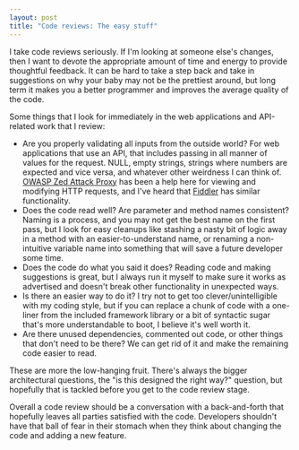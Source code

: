 ```yaml
---
layout: post
title: "Code reviews: The easy stuff"
---
```


I take code reviews seriously. If I'm looking at someone else's changes, then I want to devote the appropriate amount of time and energy to provide thoughtful feedback. It can be hard to take a step back and take in suggestions on why your baby may not be the prettiest around, but long term it makes you a better programmer and improves the average quality of the code.

Some things that I look for immediately in the web applications and API-related work that I review:

* Are you properly validating all inputs from the outside world? For web applications that use an API, that includes passing in all manner of values for the request. NULL, empty strings, strings where numbers are expected and vice versa, and whatever other weirdness I can think of. [OWASP Zed Attack Proxy](https://www.owasp.org/index.php/OWASP_Zed_Attack_Proxy_Project) has been a help here for viewing and modifying HTTP requests, and I've heard that [Fiddler](http://www.telerik.com/fiddler) has similar functionality.
* Does the code read well? Are parameter and method names consistent? Naming is a process, and you may not get the best name on the first pass, but I look for easy cleanups like stashing a nasty bit of logic away in a method with an easier-to-understand name, or renaming a non-intuitive variable name into something that will save a future developer some time.
* Does the code do what you said it does? Reading code and making suggestions is great, but I always run it myself to make sure it works as advertised and doesn't break other functionality in unexpected ways.
* Is there an easier way to do it? I try not to get too clever/unintelligible with my coding style, but if you can replace a chunk of code with a one-liner from the included framework library or a bit of syntactic sugar that's more understandable to boot, I believe it's well worth it.
* Are there unused dependencies, commented out code, or other things that don't need to be there? We can get rid of it and make the remaining code easier to read.

These are more the low-hanging fruit. There's always the bigger architectural questions, the "is this designed the right way?" question, but hopefully that is tackled before you get to the code review stage.

Overall a code review should be a conversation with a back-and-forth that hopefully leaves all parties satisfied with the code. Developers shouldn't have that ball of fear in their stomach when they think about changing the code and adding a new feature.
